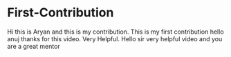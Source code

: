 # First-Contribution

Hi this is Aryan and this is my contribution.
This is my first contribution
hello anuj thanks for this video. Very Helpful.
Hello sir very helpful video and you are a great mentor
